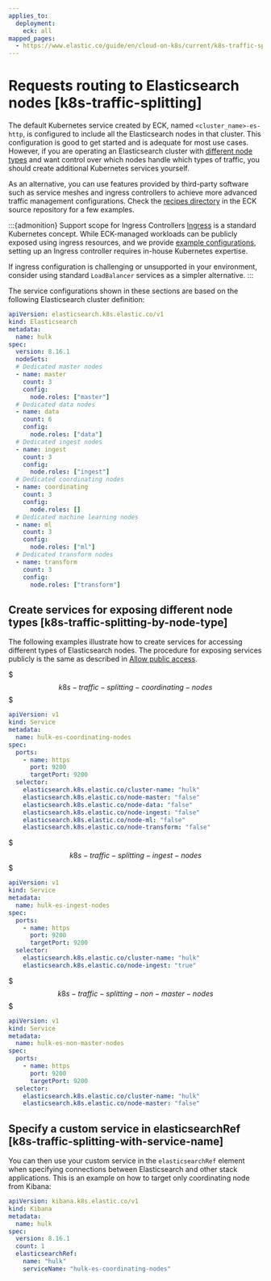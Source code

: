 ```yaml
---
applies_to:
  deployment:
    eck: all
mapped_pages:
  - https://www.elastic.co/guide/en/cloud-on-k8s/current/k8s-traffic-splitting.html
---
```


# Requests routing to Elasticsearch nodes [k8s-traffic-splitting]

The default Kubernetes service created by ECK, named `<cluster_name>-es-http`, is configured to include all the Elasticsearch nodes in that cluster. This configuration is good to get started and is adequate for most use cases. However, if you are operating an Elasticsearch cluster with [different node types](elasticsearch://reference/elasticsearch/configuration-reference/node-settings.md) and want control over which nodes handle which types of traffic, you should create additional Kubernetes services yourself.

As an alternative, you can use features provided by third-party software such as service meshes and ingress controllers to achieve more advanced traffic management configurations. Check the [recipes directory](https://github.com/elastic/cloud-on-k8s/tree/2.16/config/recipes) in the ECK source repository for a few examples.

:::{admonition} Support scope for Ingress Controllers
[Ingress](https://kubernetes.io/docs/concepts/services-networking/ingress/) is a standard Kubernetes concept. While ECK-managed workloads can be publicly exposed using ingress resources, and we provide [example configurations](/deploy-manage/deploy/cloud-on-k8s/recipes.md), setting up an Ingress controller requires in-house Kubernetes expertise. 

If ingress configuration is challenging or unsupported in your environment, consider using standard `LoadBalancer` services as a simpler alternative.
:::


The service configurations shown in these sections are based on the following Elasticsearch cluster definition:

```yaml
apiVersion: elasticsearch.k8s.elastic.co/v1
kind: Elasticsearch
metadata:
  name: hulk
spec:
  version: 8.16.1
  nodeSets:
  # Dedicated master nodes
  - name: master
    count: 3
    config:
      node.roles: ["master"]
  # Dedicated data nodes
  - name: data
    count: 6
    config:
      node.roles: ["data"]
  # Dedicated ingest nodes
  - name: ingest
    count: 3
    config:
      node.roles: ["ingest"]
  # Dedicated coordinating nodes
  - name: coordinating
    count: 3
    config:
      node.roles: []
  # Dedicated machine learning nodes
  - name: ml
    count: 3
    config:
      node.roles: ["ml"]
  # Dedicated transform nodes
  - name: transform
    count: 3
    config:
      node.roles: ["transform"]
```


## Create services for exposing different node types [k8s-traffic-splitting-by-node-type]

The following examples illustrate how to create services for accessing different types of Elasticsearch nodes. The procedure for exposing services publicly is the same as described in [Allow public access](accessing-services.md#k8s-allow-public-access).

$$$k8s-traffic-splitting-coordinating-nodes$$$

```yaml
apiVersion: v1
kind: Service
metadata:
  name: hulk-es-coordinating-nodes
spec:
  ports:
    - name: https
      port: 9200
      targetPort: 9200
  selector:
    elasticsearch.k8s.elastic.co/cluster-name: "hulk"
    elasticsearch.k8s.elastic.co/node-master: "false"
    elasticsearch.k8s.elastic.co/node-data: "false"
    elasticsearch.k8s.elastic.co/node-ingest: "false"
    elasticsearch.k8s.elastic.co/node-ml: "false"
    elasticsearch.k8s.elastic.co/node-transform: "false"
```

$$$k8s-traffic-splitting-ingest-nodes$$$

```yaml
apiVersion: v1
kind: Service
metadata:
  name: hulk-es-ingest-nodes
spec:
  ports:
    - name: https
      port: 9200
      targetPort: 9200
  selector:
    elasticsearch.k8s.elastic.co/cluster-name: "hulk"
    elasticsearch.k8s.elastic.co/node-ingest: "true"
```

$$$k8s-traffic-splitting-non-master-nodes$$$

```yaml
apiVersion: v1
kind: Service
metadata:
  name: hulk-es-non-master-nodes
spec:
  ports:
    - name: https
      port: 9200
      targetPort: 9200
  selector:
    elasticsearch.k8s.elastic.co/cluster-name: "hulk"
    elasticsearch.k8s.elastic.co/node-master: "false"
```


## Specify a custom service in elasticsearchRef [k8s-traffic-splitting-with-service-name]

You can then use your custom service in the `elasticsearchRef` element when specifying connections between Elasticsearch and other stack applications. This is an example on how to target only coordinating node from Kibana:

```yaml
apiVersion: kibana.k8s.elastic.co/v1
kind: Kibana
metadata:
  name: hulk
spec:
  version: 8.16.1
  count: 1
  elasticsearchRef:
    name: "hulk"
    serviceName: "hulk-es-coordinating-nodes"
```

